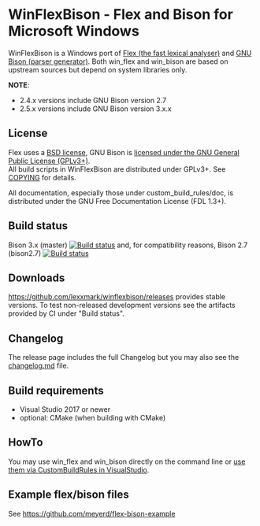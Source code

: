 # WinFlexBison - Flex and Bison for Microsoft Windows

WinFlexBison is a Windows port of [Flex (the fast lexical analyser)](https://github.com/westes/flex/) and [GNU Bison (parser generator)](https://www.gnu.org/software/bison/).
Both win_flex and win_bison are based on upstream sources but depend on system libraries only.

**NOTE**:
* 2.4.x versions include GNU Bison version 2.7
* 2.5.x versions include GNU Bison version 3.x.x

## License
Flex uses a [BSD license](flex/src/COPYING), GNU Bison is [licensed under the GNU General Public License (GPLv3+)](bison/src/COPYING).  
All build scripts in WinFlexBison are distributed under GPLv3+. See [COPYING](COPYING) for details.

All documentation, especially those under custom_build_rules/doc, is distributed under the GNU Free Documentation License (FDL 1.3+).

## Build status
Bison 3.x (master) [![Build status](https://ci.appveyor.com/api/projects/status/58lcjnr0mb9uc8c8/branch/master?svg=true)](https://ci.appveyor.com/project/lexxmark/winflexbison/branch/master) and, for compatibility reasons, Bison 2.7 (bison2.7) [![Build status](https://ci.appveyor.com/api/projects/status/58lcjnr0mb9uc8c8/branch/bison2.7?svg=true)](https://ci.appveyor.com/project/lexxmark/winflexbison/branch/bison2.7)

## Downloads
https://github.com/lexxmark/winflexbison/releases provides stable versions.
To test non-released development versions see the artifacts provided by CI under "Build status".

## Changelog
The release page includes the full Changelog but you may also see the [changelog.md](changelog.md) file.

## Build requirements
* Visual Studio 2017 or newer
* optional: CMake (when building with CMake)

## HowTo
You may use win_flex and win_bison directly on the command line or [use them via CustomBuildRules in VisualStudio](custom_build_rules/README.md).

## Example flex/bison files
See https://github.com/meyerd/flex-bison-example
